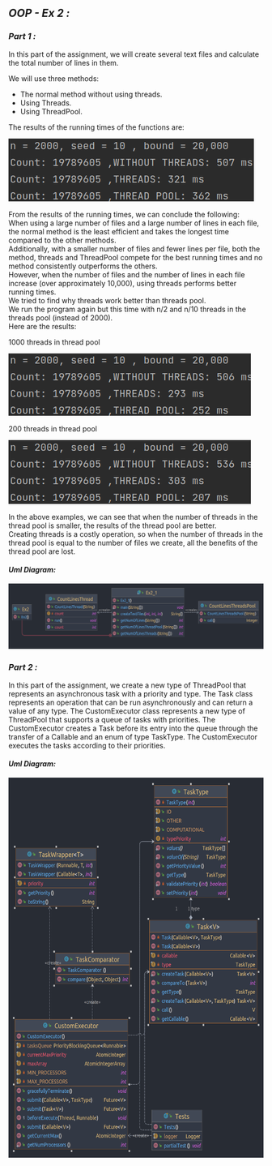 
## _OOP - Ex 2 :_


### _Part 1 :_

In this part of the assignment, we will create several text files and calculate the total number of lines in them.

We will use three methods:<br>
* The normal method without using threads.
* Using Threads.
* Using ThreadPool.

The results of the running times of the functions are: <br>

![Screenshot from 2023-01-09 12-41-07.png](Screenshot%20from%202023-01-09%2012-41-07.png)

From the results of the running times, we can conclude the following:<br>
When using a large number of files and a large number of lines in each file, the normal method is the least efficient and takes the longest time compared to the other methods.<br>
Additionally, with a smaller number of files and fewer lines per file, both the method, threads and ThreadPool compete for the best running times and no method consistently outperforms the others.<br>
However, when the number of files and the number of lines in each file increase (over approximately 10,000), using threads performs better running times.<br>
We tried to find why threads work better than threads pool.<br>
We run the program again but this time with n/2 and n/10 threads in the threads pool (instead of 2000).<br>
Here are the results:<br>

1000 threads in thread pool<br>

![Screenshot from 2023-01-09 12-41-59.png](Screenshot%20from%202023-01-09%2012-41-59.png)

200 threads in thread pool<br>

![Screenshot from 2023-01-09 12-42-35.png](Screenshot%20from%202023-01-09%2012-42-35.png)

In the above examples, we can see that when the number of threads in the thread pool is smaller, the results of the thread pool are better.<br>
Creating threads is a costly operation, so when the number of threads in the thread pool is equal to the number of files we create, all the benefits of the thread pool are lost.<br>

#### *Uml Diagram:*

![Part 1.png](Part%201%2FPart%201.png)

### _Part 2 :_

In this part of the assignment, we create a new type of ThreadPool that represents an asynchronous task with a priority and type. 
The Task class represents an operation that can be run asynchronously and can return a value of any type.
The CustomExecutor class represents a new type of ThreadPool that supports a queue of tasks with priorities. 
The CustomExecutor creates a Task before its entry into the queue through the transfer of a Callable and an enum of type TaskType. 
The CustomExecutor executes the tasks according to their priorities.

#### *Uml Diagram:*

<img alt="Part 2.png" height="750" src="Part%202%2FPart%202.png" width="800"/>
